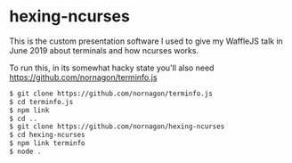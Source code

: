 # hexing-ncurses
This is the custom presentation software I used to give my WaffleJS talk in June 2019 about terminals and how ncurses works.

To run this, in its somewhat hacky state you'll also need https://github.com/nornagon/terminfo.js

```sh
$ git clone https://github.com/nornagon/terminfo.js
$ cd terminfo.js
$ npm link
$ cd ..
$ git clone https://github.com/nornagon/hexing-ncurses
$ cd hexing-ncurses
$ npm link terminfo
$ node .
```
